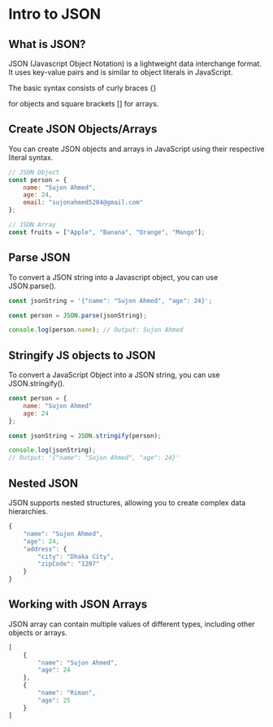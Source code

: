 # Intro to JSON

## What is JSON?
JSON (Javascript Object Notation) is a lightweight data interchange format. It uses key-value pairs and is similar to object literals in JavaScript.

The basic syntax consists of curly braces {}

for objects and square brackets [] for arrays.

## Create JSON Objects/Arrays 
You can create JSON objects and arrays in JavaScript using their respective literal syntax.

```js
// JSON Object
const person = {
    name: "Sujon Ahmed",
    age: 24,
    email: "sujonahmed5284@gmail.com"
};

// JSON Array
const fruits = ["Apple", "Banana", "Orange", "Mango"];
```

## Parse JSON
To convert a JSON string into a Javascript object, you can use JSON.parse().

```js
const jsonString = '{"name": "Sujon Ahmed", "age": 24}';

const person = JSON.parse(jsonString);

console.log(person.name); // Output: Sujon Ahmed
```

## Stringify JS objects to JSON
To convert a JavaScript Object into a JSON string, you can use JSON.stringify().

```js
const person = {
    name: "Sujon Ahmed"
    age: 24
};

const jsonString = JSON.stringify(person);

console.log(jsonString);
// Output: '{"name": "Sujon Ahmed", "age": 24}'
```

## Nested JSON
JSON supports nested structures, allowing you to create complex data hierarchies.

```js
{
    "name": "Sujon Ahmed",
    "age": 24,
    "address": {
        "city": "Dhaka City",
        "zipCode": "1207"
    }
}
```

## Working with JSON Arrays
JSON array can contain multiple values of different types, including other objects or arrays.

```js
[
    {
        "name": "Sujon Ahmed",
        "age": 24
    },
    {
        "name": "Riman",
        "age": 25
    }
]
```